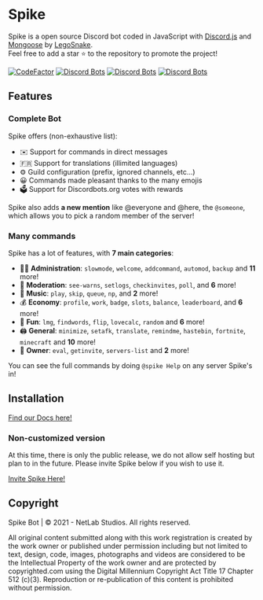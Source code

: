 # Spike


Spike is a open source Discord bot coded in JavaScript with [Discord.js](https://discord.js.org) and [Mongoose](https://mongoosejs.com/docs/api.html) by [LegoSnake](https://github.com/LegoSnake).  
Feel free to add a star ⭐ to the repository to promote the project!

[![CodeFactor](https://www.codefactor.io/repository/github/legosnake/spikebot/badge)](https://www.codefactor.io/repository/github/legosnake/spikebot)
[![Discord Bots](https://top.gg/api/widget/status/784206699933859871.svg?noavatar=true)](https://top.gg/bot/784206699933859871)
[![Discord Bots](https://top.gg/api/widget/servers/784206699933859871.svg?noavatar=true)](https://top.gg/bot/784206699933859871)
[![Discord Bots](https://top.gg/api/widget/upvotes/784206699933859871.svg?noavatar=true)](https://top.gg/bot/784206699933859871)

## Features

### Complete Bot

Spike offers (non-exhaustive list):
*   ✉️ Support for commands in direct messages
*   🇫🇷 Support for translations (illimited languages)
*   ⚙️ Guild configuration (prefix, ignored channels, etc...)
*   😀 Commands made pleasant thanks to the many emojis
*   🗳️ Support for Discordbots.org votes with rewards

Spike also adds **a new mention** like @everyone and @here, the `@someone`, which allows you to pick a random member of the server!

### Many commands

Spike has a lot of features, with **7 main categories**:

*   👩‍💼 **Administration**: `slowmode`, `welcome`, `addcommand`, `automod`, `backup` and **11** more! 
*   🚓 **Moderation**: `see-warns`, `setlogs`, `checkinvites`, `poll`, and **6** more! 
*   🎵 **Music**: `play`, `skip`, `queue`, `np`, and **2** more! 
*   💰 **Economy**: `profile`, `work`, `badge`, `slots`, `balance`, `leaderboard`, and **6** more! 
*   👻 **Fun**: `lmg`, `findwords`, `flip`, `lovecalc`, `random` and **6** more! 
*   🖨️ **General**: `minimize`, `setafk`, `translate`, `remindme`, `hastebin`, `fortnite`, `minecraft` and **10** more! 
*   👑 **Owner**: `eval`, `getinvite`, `servers-list` and **2** more!

You can see the full commands by doing `@spike Help` on any server Spike's in!

## Installation

[Find our Docs here!](https://docs.netlabstudios.com)

### Non-customized version

At this time, there is only the public release, we do not allow self hosting but plan to in the future. Please invite Spike below if you wish to use it.

[Invite Spike Here!](https://discord.com/api/oauth2/authorize?client_id=784206699933859871&permissions=8&scope=bot)


## Copyright

Spike Bot | © 2021 - NetLab Studios. All rights reserved.

All original content submitted along with this work registration is created by the work owner or published under permission including but not limited to text, design, code, images, photographs and videos are considered to be the Intellectual Property of the work owner and are protected by copyrighted.com using the Digital Millennium Copyright Act Title 17 Chapter 512 (c)(3). Reproduction or re-publication of this content is prohibited without permission. 
